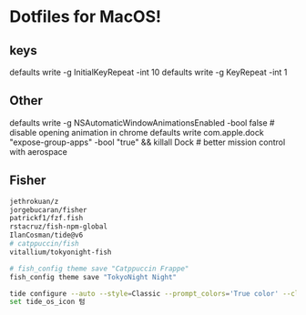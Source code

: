 # Dotfiles for MacOS!

## keys

defaults write -g InitialKeyRepeat -int 10
defaults write -g KeyRepeat -int 1

## Other

defaults write -g NSAutomaticWindowAnimationsEnabled -bool false # disable opening animation in chrome
defaults write com.apple.dock "expose-group-apps" -bool "true" && killall Dock # better mission control with aerospace

## Fisher

```sh
jethrokuan/z
jorgebucaran/fisher
patrickf1/fzf.fish
rstacruz/fish-npm-global
IlanCosman/tide@v6
# catppuccin/fish
vitallium/tokyonight-fish

# fish_config theme save "Catppuccin Frappe"
fish_config theme save "TokyoNight Night"

tide configure --auto --style=Classic --prompt_colors='True color' --classic_prompt_color=Dark --show_time=No --classic_prompt_separators=Round --powerline_prompt_heads=Round --powerline_prompt_tails=Round --powerline_prompt_style='Two lines, character' --prompt_connection=Disconnected --powerline_right_prompt_frame=No --prompt_spacing=Sparse --icons='Many icons' --transient=Yes
set tide_os_icon 텀
```
